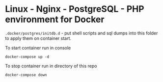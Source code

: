 # Linux - Nginx - PostgreSQL - PHP environment for Docker

`.docker/postgres/initdb.d` - put shell scripts and sql dumps into this folder to apply them on container start.  

To start container run in console

```
docker-compose up -d
```

To stop container run in directory of this repo
```
docker-compose down
```
